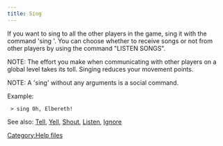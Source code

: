 ```yaml
---
title: Sing
---
```


If you want to sing to all the other players in the game, sing it with
the command 'sing <argument>'. You can choose whether to receive songs
or not from other players by using the command "LISTEN SONGS".

NOTE: The effort you make when communicating with other players on a
global level takes its toll. Singing reduces your movement points.

NOTE: A 'sing' without any arguments is a social command.

Example:

` > sing Oh, Elbereth!`

See also: [Tell](Tell "wikilink"), [Yell](Yell "wikilink"),
[Shout](Shout "wikilink"), [Listen](Listen "wikilink"),
[Ignore](Ignore "wikilink")

[Category:Help files](Category:Help_files "wikilink")